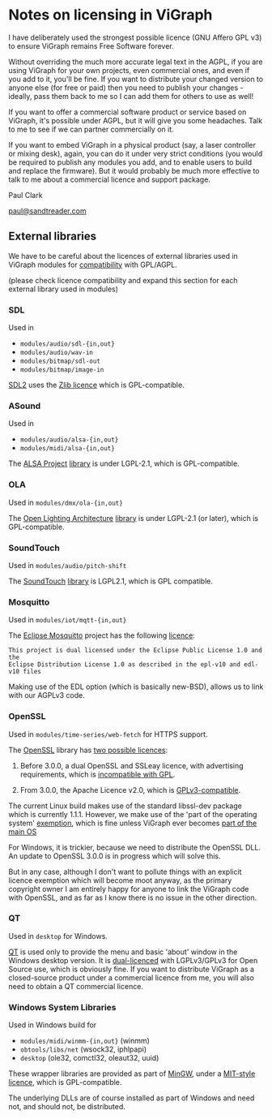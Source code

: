 # Notes on licensing in ViGraph

I have deliberately used the strongest possible licence (GNU Affero GPL v3)
to ensure ViGraph remains Free Software forever.

Without overriding the much more accurate legal text in the AGPL, if
you are using ViGraph for your own projects, even commercial ones,
and even if you add to it, you'll be fine.  If you want to distribute your
changed version to anyone else (for free or paid) then you need to publish
your changes - ideally, pass them back to me so I can add them for others to
use as well!

If you want to offer a commercial software product or service based on
ViGraph, it's possible under AGPL, but it will give you some
headaches.  Talk to me to see if we can partner commercially on it.

If you want to embed ViGraph in a physical product (say, a laser controller
or mixing desk), again, you can do it under very strict conditions (you would
be required to publish any modules you add, and 
to enable users to build and replace the firmware).  But it
would probably be much more effective to talk to me about a commercial
licence and support package.

Paul Clark

[paul@sandtreader.com](mailto:paul@sandtreader.com)

## External libraries

We have to be careful about the licences of external libraries used in ViGraph
modules for [compatibility](https://www.gnu.org/licenses/license-list.html#GPLCompatibleLicenses) with GPL/AGPL.

(please check licence compatibility and expand this section for each
external library used in modules)

### SDL

Used in

* `modules/audio/sdl-{in,out}`
* `modules/audio/wav-in`
* `modules/bitmap/sdl-out`
* `modules/bitmap/image-in`

[SDL2](https://www.libsdl.org/) uses the [Zlib licence](https://www.libsdl.org/license.php) which is GPL-compatible.

### ASound

Used in

* `modules/audio/alsa-{in,out}`
* `modules/midi/alsa-{in,out}`

The [ALSA Project](https://alsa-project.org/) [library](https://github.com/alsa-project/alsa-lib) is under LGPL-2.1, which is GPL-compatible.

### OLA

Used in `modules/dmx/ola-{in,out}`

The [Open Lighting Architecture](https://www.openlighting.org/ola/) [library](https://github.com/OpenLightingProject/ola) is under LGPL-2.1 (or later),
which is GPL-compatible.

### SoundTouch

Used in `modules/audio/pitch-shift`

The [SoundTouch](http://soundtouch.surina.net/) [library](https://gitlab.com/soundtouch/soundtouch) is LGPL2.1, which is GPL compatible.

### Mosquitto

Used in `modules/iot/mqtt-{in,out}`

The [Eclipse Mosquitto](https://github.com/eclipse/mosquitto) project has the following [licence](https://github.com/eclipse/mosquitto/blob/master/LICENSE.txt):

    This project is dual licensed under the Eclipse Public License 1.0 and the
    Eclipse Distribution License 1.0 as described in the epl-v10 and edl-v10 files

Making use of the EDL option (which is basically new-BSD), allows us to link
with our AGPLv3 code.

### OpenSSL

Used in `modules/time-series/web-fetch` for HTTPS support.

The [OpenSSL](https://openssl.org) library has [two possible licences](https://www.openssl.org/source/license.html):

1. Before 3.0.0, a dual OpenSSL and SSLeay licence, with advertising
requirements, which is [incompatible with GPL](https://www.gnu.org/licenses/license-list.html#OpenSSL).

2. From 3.0.0, the Apache Licence v2.0, which is [GPLv3-compatible](https://www.gnu.org/licenses/license-list.html#apache2).

The current Linux build makes use of the standard libssl-dev package which
is currently 1.1.1.  However, we make use of the 'part of the operating system'
[exemption](https://www.openssl.org/docs/faq.html#LEGAL2),
which is fine unless ViGraph ever becomes
[part of the main OS]( https://lists.debian.org/debian-legal/2002/10/msg00113.html)

For Windows, it is trickier, because we need to distribute the OpenSSL DLL.  An
update to OpenSSL 3.0.0 is in progress which will solve this.

But in any case, although I don't want to pollute things with an explicit
licence exemption which will become moot anyway, as the primary
copyright owner I am entirely happy for anyone to link the ViGraph
code with OpenSSL, and as far as I know there is no issue in the other
direction.

### QT

Used in `desktop` for Windows.

[QT](https://www.qt.io/) is used only to provide the menu and basic 'about' window in the Windows desktop version.  It is [dual-licenced](https://www.qt.io/licensing/) with LGPLv3/GPLv3 for Open Source use, which is obviously fine.  If you want to distribute ViGraph as a
closed-source product under a commercial licence from me, you will also need to obtain a QT commercial licence.

### Windows System Libraries

Used in Windows build for

* `modules/midi/winmm-{in,out}` (winmm)
* `obtools/libs/net` (wsock32, iphlpapi)
* `desktop` (ole32, comctl32, oleaut32, uuid)

These wrapper libraries are provided as part of [MinGW](http://mingw.org),
under a [MIT-style licence](http://mingw.org/license), which is GPL-compatible.

The underlying DLLs are of course installed as part of Windows and need not,
and should not, be distributed.

